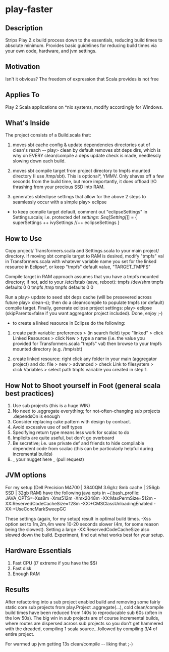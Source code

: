 play-faster
===================

Description
-----------

Strips Play 2.x build process down to the essentials, reducing build times to absolute minimum. Provides basic guidelines for reducing build times via your own code, hardware, and jvm settings.


Motivation
----------

Isn't it obvious? The freedom of expression that Scala provides is not free


Applies To
----------

Play 2 Scala applications on *nix systems, modify accordingly for Windows.


What's Inside
----------

The project consists of a Build.scala that:

1. moves sbt cache config & update dependencies directories out of clean's reach -- play> clean by default removes sbt deps dirs, which is why on EVERY clean/compile a deps update check is made, needlessly slowing down each build.

2. moves sbt compile target from project directory to tmpfs mounted directory (I use /tmp/sbt). This is optional*, YMMV. Only shaves off a few seconds from the build time, but more importantly, it does offload I/O thrashing from your precious SSD into RAM.

3. generates sbteclipse settings that allow for the above 2 steps to seamlessly occur with a simple play> eclipse

* to keep compile target default, comment out "eclipseSettings" in Settings.scala; i.e.
    protected def _settings: Seq[Setting[_]] = { 
      superSettings ++ ivySettings //++ eclipseSettings
    }


How to Use
----------

Copy project/ Transformers.scala and Settings.scala to your main project/ directory. If moving sbt compile target to RAM is desired, modify "tmpfs" val in Transformers.scala with whatever variable name you set for the linked resource in Eclipse*, or keep "tmpfs" default value, "TARGET_TMPFS"

Compile target in RAM approach assumes that you have a tmpfs mounted directory; if not, add to your /etc/fstab (save, reboot):
    tmpfs	/dev/shm	tmpfs	defaults	0 0
    tmpfs	/tmp	tmpfs	defaults	0 0

Run a play> update to seed sbt deps cache (will be presevered across future play> clean-s); then do a clean/compile to populate tmpfs (or default) compile target. Finally, generate eclipse project settings: play> eclipse (skipParents=false if you want aggregator project included). Done, enjoy ;-)

* to create a linked resource in Eclipse do the following:
1. create path variable: 
    preferences > (in search field) type "linked" > click Linked Resources > click New > 
    type a name (i.e. the value you provided for Transformers.scala "tmpfs" val)
    then browse to your tmpfs mounted directory (e.g. /tmp/sbt)

2. create linked resource: right click any folder in your main (aggregator project) and do:
    file > new > advanced > check Link to filesystem > click Variables > 
    select path tmpfs variable you created in step 1.


How Not to Shoot yourself in Foot (general scala best practices)
-----------

1. Use sub projects (this is a huge WIN)
2. No need to .aggregate everything; for not-often-changing sub projects .dependsOn is enough
3. Consider replacing cake pattern with design by contract.
4. Avoid excessive use of self types
5. Specifying return type means less work for scalac to do
6. Implicits are quite useful, but don't go overboard
7. Be secretive; i.e. use private def and friends to hide compilable dependent code from scalac (this can be particularly helpful during incremental builds)
8. _ your nugget here _ (pull request)


JVM options
------------

For my setup (Dell Precision M4700 | 3840QM 3.6ghz 8mb cache | 256gb SSD | 32gb RAM) have the following java opts in ~/.bash_profile:
    JAVA_OPTS=-Xss8m -Xms512m -Xmx2048m -XX:MaxPermSize=512m -XX:ReservedCodeCacheSize=128m -XX:+CMSClassUnloadingEnabled -XX:+UseConcMarkSweepGC

These settings (again, for my setup) result in optimal build times. -Xss option set to 1m,2m,4m were 10-20 seconds slower (4m, for some reason being the slowest). Setting a large -XX:ReservedCodeCacheSize also slowed down the build. Experiment, find out what works best for your setup.


Hardware Essentials
------------

1. Fast CPU (i7 extreme if you have the $$)
2. Fast disk
3. Enough RAM


Results
------------

After refactoring into a sub project enabled build and removing some fairly static core sub projects from play.Project .aggregate(...), cold clean/compile build times have been reduced from 140s to reproducable sub 60s (often in the low 50s). The big win in sub projects are of course incremental builds, where routes are dispersed across sub projects so you don't get hammered with the dreaded, compiling 1 scala source...followed by compiling 3/4 of entire project.

For warmed up jvm getting 13s clean/compile -- liking that ;-)


